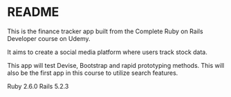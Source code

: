 # README

This is the finance tracker app built from the Complete Ruby on Rails Developer
course on Udemy.

It aims to create a social media platform where users track stock data.

This app will test Devise, Bootstrap and rapid prototyping methods. This will
also be the first app in this course to utilize search features.

Ruby 2.6.0
Rails 5.2.3
